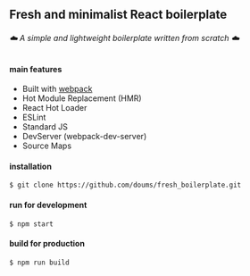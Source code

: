 ## Fresh and minimalist React boilerplate

###### :cloud: A simple and lightweight boilerplate written from scratch :cloud:

#### main features
 - Built with [webpack](https://webpack.js.org/)
 - Hot Module Replacement (HMR)
 - React Hot Loader
 - ESLint
 - Standard JS
 - DevServer (webpack-dev-server)
 - Source Maps

#### installation
```
$ git clone https://github.com/doums/fresh_boilerplate.git
```

#### run for development
```
$ npm start
```

#### build for production
```
$ npm run build
```
